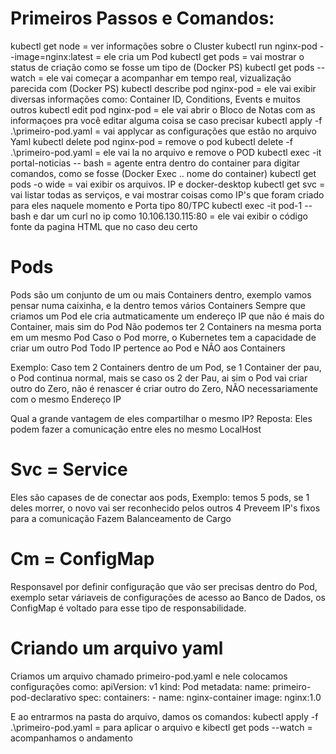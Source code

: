 # Primeiros Passos e Comandos:
kubectl get node = ver informações sobre o Cluster
kubectl run nginx-pod --image=nginx:latest = ele cria um Pod
kubectl get pods = vai mostrar o status de criação como se fosse um tipo de (Docker PS)
kubectl get pods --watch = ele vai começar a acompanhar em tempo real, vizualização parecida com (Docker PS)
kubectl describe pod nginx-pod =  ele vai exibir diversas informações como: Container ID, Conditions, Events e muitos outros
kubectl edit pod nginx-pod = ele vai abrir o Bloco de Notas com as informaçoes pra você editar alguma coisa se caso precisar
kubectl apply -f .\primeiro-pod.yaml = vai applycar as configurações que estão no arquivo Yaml
kubectl delete pod nginx-pod = remove o pod
kubectl delete -f .\primeiro-pod.yaml =  ele vai la no arquivo e remove o POD
kubectl exec -it portal-noticias -- bash = agente entra dentro do container para digitar comandos, como se fosse (Docker Exec .. nome do container)
kubectl get pods -o wide = vai exibir os arquivos. IP e docker-desktop
kubectl get svc = vai listar todas as serviços, e vai mostrar coisas como IP's que foram criado para eles naquele momento e Porta tipo 80/TPC
kubectl exec -it pod-1 --bash e dar um curl no ip como 10.106.130.115:80 = ele vai exibir o código fonte da pagina HTML que no caso deu certo

# Pods
Pods são um conjunto de um ou mais Containers dentro, exemplo vamos pensar numa caixinha, e la dentro temos vários Containers
Sempre que criamos um Pod ele cria autmaticamente um endereço IP que não é mais do Container, mais sim do Pod
Não podemos ter 2 Containers na mesma porta em um mesmo Pod
Caso o Pod morre, o Kubernetes tem a capacidade de criar um outro Pod
Todo IP pertence ao Pod e NÃO aos Containers

Exemplo: Caso tem 2 Containers dentro de um Pod, se 1 Container der pau, o Pod continua normal, mais se caso os 2 der Pau, ai sim o Pod vai criar outro do Zero, não é renascer é criar outro do Zero, NÃO necessariamente com o mesmo Endereço IP 

Qual a grande vantagem de eles compartilhar o mesmo IP?
Reposta: Eles podem fazer a comunicação entre eles no mesmo LocalHost

# Svc = Service
Eles são capases de de conectar aos pods, Exemplo: temos 5 pods, se 1 deles morrer, o novo vai ser reconhecido pelos outros 4
Preveem IP's fixos para a comunicação
Fazem Balanceamento de Cargo

# Cm = ConfigMap
Responsavel por definir configuração que vão ser precisas dentro do Pod, exemplo setar váriaveis de configurações de acesso ao Banco de Dados, os ConfigMap é voltado para esse tipo de responsabilidade. 

# Criando um arquivo yaml 
Criamos um arquivo chamado primeiro-pod.yaml e nele colocamos configurações como:
apiVersion: v1
kind: Pod
metadata:
  name: primeiro-pod-declarativo
spec:
  containers:
    - name: nginx-container
      image: nginx:1.0

E ao entrarmos na pasta do arquivo, damos os comandos:
kubectl apply -f .\primeiro-pod.yaml = para aplicar o arquivo e
kibectl get pods --watch  = acompanhamos o andamento
      


